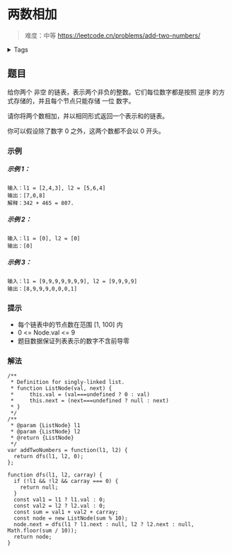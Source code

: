 # 两数相加

> 难度：中等
https://leetcode.cn/problems/add-two-numbers/

<details>
    <summary>Tags</summary>
    <pre><code>linked-list | math</code></pre>
</details>

## 题目
给你两个 非空 的链表，表示两个非负的整数。它们每位数字都是按照 逆序 的方式存储的，并且每个节点只能存储 一位 数字。

请你将两个数相加，并以相同形式返回一个表示和的链表。

你可以假设除了数字 0 之外，这两个数都不会以 0 开头。

### 示例
##### 示例 1：
```
输入：l1 = [2,4,3], l2 = [5,6,4]
输出：[7,0,8]
解释：342 + 465 = 807.
```

##### 示例 2：
```
输入：l1 = [0], l2 = [0]
输出：[0]
```

##### 示例 3：
```
输入：l1 = [9,9,9,9,9,9,9], l2 = [9,9,9,9]
输出：[8,9,9,9,0,0,0,1]
```

### 提示
- 每个链表中的节点数在范围 [1, 100] 内
-  0 <= Node.val <= 9
- 题目数据保证列表表示的数字不含前导零

### 解法
```
/**
 * Definition for singly-linked list.
 * function ListNode(val, next) {
 *     this.val = (val===undefined ? 0 : val)
 *     this.next = (next===undefined ? null : next)
 * }
 */
/**
 * @param {ListNode} l1
 * @param {ListNode} l2
 * @return {ListNode}
 */
var addTwoNumbers = function(l1, l2) {
  return dfs(l1, l2, 0);
};  

function dfs(l1, l2, carray) {
  if (!l1 && !l2 && carray === 0) {
    return null;
  }
  const val1 = l1 ? l1.val : 0;
  const val2 = l2 ? l2.val : 0;
  const sum = val1 + val2 + carray;
  const node = new ListNode(sum % 10);
  node.next = dfs(l1 ? l1.next : null, l2 ? l2.next : null, Math.floor(sum / 10));
  return node;
}
```